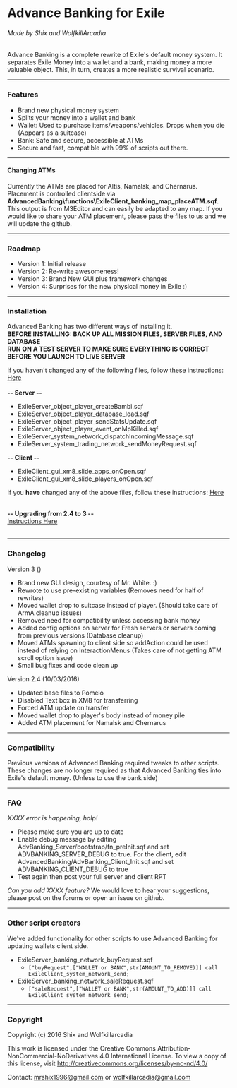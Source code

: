 # Advance Banking for Exile
###### Made by Shix and WolfkillArcadia
Advance Banking is a complete rewrite of Exile's default money system. It separates Exile Money into a wallet and a bank, making money a more valuable object. This, in turn, creates a more realistic survival scenario.

---

### Features
* Brand new physical money system
* Splits your money into a wallet and bank
* Wallet: Used to purchase items/weapons/vehicles. Drops when you die (Appears as a suitcase)
* Bank: Safe and secure, accessible at ATMs
* Secure and fast, compatible with 99% of scripts out there.

---

#### Changing ATMs
Currently the ATMs are placed for Altis, Namalsk, and Chernarus. Placement is controlled clientside via **AdvancedBanking\functions\ExileClient_banking_map_placeATM.sqf**. This output is from M3Editor and can easily be adapted to any map. If you would like to share your ATM placement, please pass the files to us and we will update the github.

---

### Roadmap
* Version 1: Initial release
* Version 2: Re-write awesomeness!
* Version 3: Brand New GUI plus framework changes
* Version 4: Surprises for the new physical money in Exile :)

---

### Installation
Advanced Banking has two different ways of installing it.<br>
**BEFORE INSTALLING: BACK UP ALL MISSION FILES, SERVER FILES, AND DATABASE**<br>
**RUN ON A TEST SERVER TO MAKE SURE EVERYTHING IS CORRECT BEFORE YOU LAUNCH TO LIVE SERVER**

If you haven't changed any of the following files, follow these instructions: [Here](https://github.com/WolfkillArcadia/AdvancedBanking/blob/master/FreshServerInstallation.md)<br><br>
**-- Server --**

* ExileServer_object_player_createBambi.sqf
* ExileServer_object_player_database_load.sqf
* ExileServer_object_player_sendStatsUpdate.sqf
* ExileServer_object_player_event_onMpKilled.sqf
* ExileServer_system_network_dispatchIncomingMessage.sqf
* ExileServer_system_trading_network_sendMoneyRequest.sqf

**-- Client --**

* ExileClient_gui_xm8_slide_apps_onOpen.sqf
* ExileClient_gui_xm8_slide_players_onOpen.sqf

If you **have** changed any of the above files, follow these instructions: [Here](https://github.com/WolfkillArcadia/AdvancedBanking/blob/master/ModdedServerInstallation.md)<br><br>

**-- Upgrading from 2.4 to 3 --**<br>
[Instructions Here](https://github.com/WolfkillArcadia/AdvancedBanking/blob/master/Update2.4to3.md)<br><br>

---

### Changelog
Version 3 ()
* Brand new GUI design, courtesy of Mr. White. :)
* Rewrote to use pre-existing variables (Removes need for half of rewrites)
* Moved wallet drop to suitcase instead of player. (Should take care of ArmA cleanup issues)
* Removed need for compatibility unless accessing bank money
* Added config options on server for Fresh servers or servers coming from previous versions (Database cleanup)
* Moved ATMs spawning to client side so addAction could be used instead of relying on InteractionMenus (Takes care of not getting ATM scroll option issue)
* Small bug fixes and code clean up

Version 2.4 (10/03/2016)
* Updated base files to Pomelo
* Disabled Text box in XM8 for transferring
* Forced ATM update on transfer
* Moved wallet drop to player's body instead of money pile
* Added ATM placement for Namalsk and Chernarus

---

### Compatibility
Previous versions of Advanced Banking required tweaks to other scripts. These changes are no longer required as that Advanced Banking ties into Exile's default money. (Unless to use the bank side)

---

### FAQ
*XXXX error is happening, halp!*
* Please make sure you are up to date
* Enable debug message by editing AdvBanking_Server/bootstrap/fn_preInit.sqf and set ADVBANKING_SERVER_DEBUG to true. For the client, edit AdvancedBanking/AdvBanking_Client_Init.sqf and set ADVBANKING_CLIENT_DEBUG to true
* Test again then post your full server and client RPT

*Can you add XXXX feature?*
We would love to hear your suggestions, please post on the forums or open an issue on github.

---

### Other script creators
We've added functionality for other scripts to use Advanced Banking for updating wallets client side.
* ExileServer_banking_network_buyRequest.sqf
    * `["buyRequest",["WALLET or BANK",str(AMOUNT_TO_REMOVE)]] call ExileClient_system_network_send;`
* ExileServer_banking_network_saleRequest.sqf
    * `["saleRequest",["WALLET or BANK",str(AMOUNT_TO_ADD)]] call ExileClient_system_network_send;`

---

### Copyright
Copyright (c) 2016 Shix and Wolfkillarcadia

This work is licensed under the Creative Commons Attribution-NonCommercial-NoDerivatives 4.0 International License.
To view a copy of this license, visit http://creativecommons.org/licenses/by-nc-nd/4.0/

Contact: mrshix1996@gmail.com or wolfkillarcadia@gmail.com
